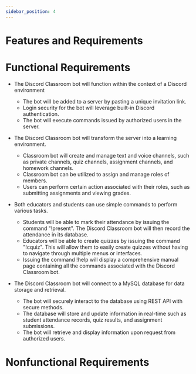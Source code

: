 ```yaml
---
sidebar_position: 4
---
```


# Features and Requirements
<h1 style={{fontSize: '22px', fontWeight: 'bold'}}>
  Functional Requirements 
</h1>


- The Discord Classroom bot will function within the context of a Discord environment  <br />
  - The bot will be added to a server by pasting a unique invitation link. <br />
  - Login security for the bot will leverage built-in Discord authentication. <br />
  - The bot will execute commands issued by authorized users in the server. <br />

- The Discord Classroom bot will transform the server into a learning environment. <br />
  - Classroom bot will create and manage text and voice channels, such as private channels, quiz channels, assignment channels, and homework channels. <br />
  - Classroom bot can be utilized to assign and manage roles of members. <br />
  - Users can perform certain action associated with their roles, such as submitting assignments and viewing grades. <br />


- Both educators and students can use simple commands to perform various tasks. <br />
  - Students will be able to mark their attendance by issuing the command "!present". The Discord Classroom bot will then record the attendance in its database. <br />
  - Educators will be able to create quizzes by issuing the command "!cquiz". This will allow them to easily create quizzes without having to navigate through multiple menus or interfaces. <br />
  - Issuing the command !help will display a comprehensive manual page containing all the commands associated with the Discord Classroom bot. <br />

- The Discord Classroom bot will connect to a MySQL database for data storage and retrieval. <br />
  - The bot will securely interact to the database using REST API with secure methods.<br />
  - The database will store and update information in real-time such as student attendance records, quiz results, and assignment submissions. <br />
  - The bot will retrieve and display information upon request from authorized users. <br />

<h1 style={{fontSize: '22px', fontWeight: 'bold'}}>
  Nonfunctional Requirements 
</h1>